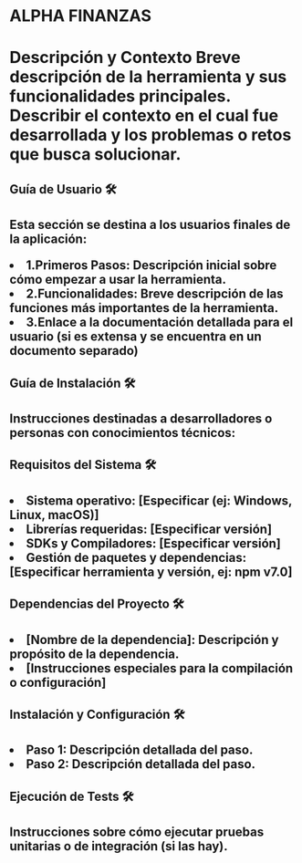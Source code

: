 <h1>ALPHA FINANZAS<h1>
  
<p>
  Descripción y Contexto
  Breve descripción de la herramienta y sus funcionalidades principales. Describir el contexto en el cual fue desarrollada y los problemas o retos que busca solucionar.
</p>

<h2>Guía de Usuario 🛠️<h2>
  
<p>
  Esta sección se destina a los usuarios finales de la aplicación:
</p>

<li>1.Primeros Pasos: Descripción inicial sobre cómo empezar a usar la herramienta.</li>
<li>2.Funcionalidades: Breve descripción de las funciones más importantes de la herramienta.</li>
<li>3.Enlace a la documentación detallada para el usuario (si es extensa y se encuentra en un documento separado)</li>

<h2>Guía de Instalación 🛠️<h2> 
  
<p>
Instrucciones destinadas a desarrolladores o personas con conocimientos técnicos:
</p>

<h2>Requisitos del Sistema 🛠️<h2>

<li>Sistema operativo: [Especificar (ej: Windows, Linux, macOS)]</li>
<li>Librerías requeridas: [Especificar versión]</li>
<li>SDKs y Compiladores: [Especificar versión]</li>
<li>Gestión de paquetes y dependencias: [Especificar herramienta y versión, ej: npm v7.0]</li>

<h2>Dependencias del Proyecto 🛠️<h2>

<li>[Nombre de la dependencia]: Descripción y propósito de la dependencia.</li>
<li>[Instrucciones especiales para la compilación o configuración]</li>

<h2>Instalación y Configuración 🛠️<h2>

<li>Paso 1: Descripción detallada del paso.</li>
<li>Paso 2: Descripción detallada del paso.</li>

<h2>Ejecución de Tests 🛠️<h2> 

<p>
  Instrucciones sobre cómo ejecutar pruebas unitarias o de integración (si las hay).
</p>
